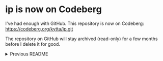 # ip is now on Codeberg

I've had enough with GitHub. This repository is now on Codeberg: https://codeberg.org/kytta/ip.git

The repository on GitHub will stay archived (read-only) for a few months before I delete it for good.

<details><summary>Previous README</summary>

# kytta/ip

A very simple endpoint to get your public IP address. It's so simple, it runs in
your reverse proxy!

## Usage

Just send a GET request to [ip.kytta.dev](https://ip.kytta.dev/) using your
tool of choice (examples below). In response, you'll get the IP address as
`text/plain`.

### cURL

```sh
curl ip.kytta.dev
```

### wget

```sh
wget -qO- ip.kytta.dev
```

### HTTPie

```sh
http ip.kytta.dev
```

## Deploy

1. Download [ip.caddyfile](./ip.caddyfile) and place it in `/etc/caddy/`
   (or anywhere else where Caddy can read it)
2. Import the file in your main Caddyfile:

   ```caddyfile
   import "ip.caddyfile"
   ```
3. Import the `ip` snippet in your site block:

   ```caddyfile
   https://ip.example.com,
   http://ip.example.com {
     import ip
   }
   ```

   **Note:** You should include both http and https to disable auto redirect.
             This makes it more accessible for tools like cURL that don't follow
             redirects and use `http://` by default.

## Licence

[AGPL-3.0-only](https://spdx.org/licenses/AGPL-3.0-only.html) © 2025 [Nikita Karamov](https://www.kytta.dev/)

</details>
